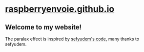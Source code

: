 # [raspberryenvoie.github.io](raspberryenvoie.github.io)

## Welcome to my website!

The paralax effect is inspired by [sefyudem's code](https://github.com/sefyudem), many thanks to sefyudem.
